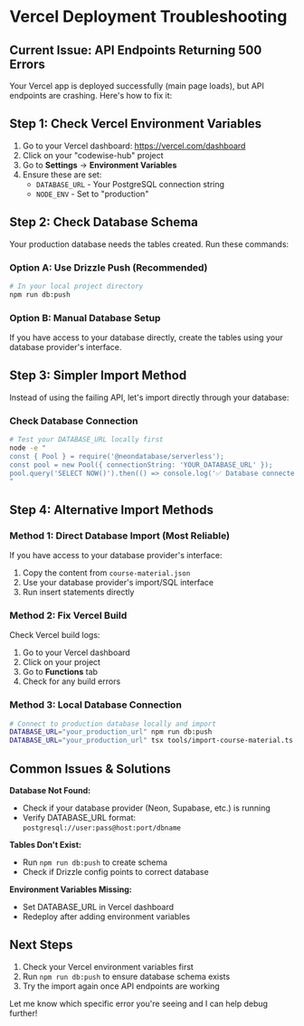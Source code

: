 # Vercel Deployment Troubleshooting

## Current Issue: API Endpoints Returning 500 Errors

Your Vercel app is deployed successfully (main page loads), but API endpoints are crashing. Here's how to fix it:

## Step 1: Check Vercel Environment Variables

1. Go to your Vercel dashboard: https://vercel.com/dashboard
2. Click on your "codewise-hub" project
3. Go to **Settings** → **Environment Variables**
4. Ensure these are set:
   - `DATABASE_URL` - Your PostgreSQL connection string
   - `NODE_ENV` - Set to "production"

## Step 2: Check Database Schema

Your production database needs the tables created. Run these commands:

### Option A: Use Drizzle Push (Recommended)
```bash
# In your local project directory
npm run db:push
```

### Option B: Manual Database Setup
If you have access to your database directly, create the tables using your database provider's interface.

## Step 3: Simpler Import Method

Instead of using the failing API, let's import directly through your database:

### Check Database Connection
```bash
# Test your DATABASE_URL locally first
node -e "
const { Pool } = require('@neondatabase/serverless');
const pool = new Pool({ connectionString: 'YOUR_DATABASE_URL' });
pool.query('SELECT NOW()').then(() => console.log('✅ Database connected')).catch(console.error);
"
```

## Step 4: Alternative Import Methods

### Method 1: Direct Database Import (Most Reliable)
If you have access to your database provider's interface:
1. Copy the content from `course-material.json`
2. Use your database provider's import/SQL interface
3. Run insert statements directly

### Method 2: Fix Vercel Build
Check Vercel build logs:
1. Go to your Vercel dashboard
2. Click on your project
3. Go to **Functions** tab
4. Check for any build errors

### Method 3: Local Database Connection
```bash
# Connect to production database locally and import
DATABASE_URL="your_production_url" npm run db:push
DATABASE_URL="your_production_url" tsx tools/import-course-material.ts
```

## Common Issues & Solutions

**Database Not Found:**
- Check if your database provider (Neon, Supabase, etc.) is running
- Verify DATABASE_URL format: `postgresql://user:pass@host:port/dbname`

**Tables Don't Exist:**
- Run `npm run db:push` to create schema
- Check if Drizzle config points to correct database

**Environment Variables Missing:**
- Set DATABASE_URL in Vercel dashboard
- Redeploy after adding environment variables

## Next Steps

1. Check your Vercel environment variables first
2. Run `npm run db:push` to ensure database schema exists
3. Try the import again once API endpoints are working

Let me know which specific error you're seeing and I can help debug further!